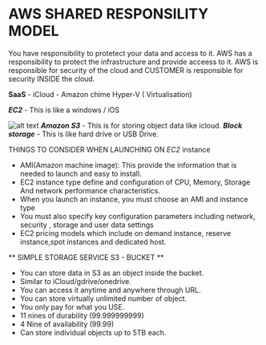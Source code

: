 # AWS SHARED RESPONSILITY MODEL

You have responsibility to protetect your data and access to it.
AWS has a responsibility to protect the infrastructure and provide acceess to it.
AWS is responsible for security of the cloud and CUSTOMER is responsible for security INSIDE the cloud.

**SaaS** - iCloud - Amazon chime
Hyper-V ( Virtualisation)

***EC2*** - This is like a windows / iOS

![alt text](image-3.png)
***Amazon S3*** - This is for storing object data like icloud.
***Block storage*** - This is like hard drive or USB Drive.

 THINGS TO CONSIDER WHEN LAUNCHING ON *EC2* instance
 - AMI(Amazon machine image): This provide the information that is needed to launch and easy to install.
 - EC2 instance type define and configuration of CPU, Memory, Storage And network performance characteristics.
 - When you launch an instance, you must choose an AMI and instance type
 - You must also specify key configuration parameters including network, security , storage and user data settings 
 - EC2 pricing models which include on demand instance, reserve instance,spot instances and dedicated host.
  
  ** SIMPLE STORAGE SERVICE S3 - BUCKET **
 
  - You can store data in S3 as an object inside the bucket.
  - Similar to iCloud/gdrive/onedrive.
  - You can access it anytime and anywhere through URL.
  - You can store virtually unlimited number of object.
  - You only pay for what you USE.
  - 11 nines of durability (99.999999999)
  - 4  Nine of availability (99.99)
  - Can store individual objects up to 5TB each.
